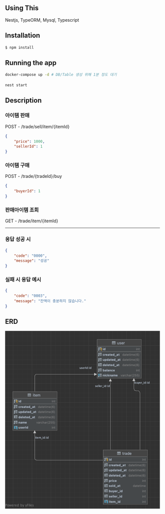 
## Using This

Nestjs, TypeORM, Mysql, Typescript

## Installation

```bash
$ npm install
```

## Running the app

```bash
docker-compose up -d # DB/Table 생성 위해 1분 정도 대기

nest start
```

## Description

### 아이템 판매
POST - /trade/sell/item/{itemId}

```json
{
	"price": 1000,
	"sellerId": 1
}
```

### 아이템 구매
POST - /trade/{tradeId}/buy

```json
{
	"buyerId": 1
}
```

### 판매아이템 조회
GET - /trade/item/{itemId}

---

### 응답 성공 시

```json
{
	"code": "0000",
	"message": "성공"
}
```


### 실패 시 응답 예시

```json
{
	"code": "0003",
	"message": "잔액이 충분하지 않습니다."
}
```


## ERD

![](img.png)







